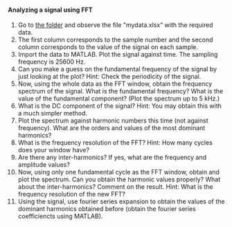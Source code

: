 #### Analyzing a signal using FFT
1. Go to [the folder](https://github.com/mesutto/IMMD/tree/master/Simulation/freq) and observe the file "mydata.xlsx" with the required data.
2. The first column corresponds to the sample number and the second column corresponds to the value of the signal on each sample.
3. Import the data to MATLAB. Plot the signal against time. The sampling frequency is 25600 Hz.
4. Can you make a guess on the fundamental frequency of the signal by just looking at the plot? Hint: Check the periodicity of the signal.
5. Now, using the whole data as the FFT window, obtain the frequency spectrum of the signal. What is the fundamental frequency? What is the value of the fundamental component? (Plot the spectrum up to 5 kHz.)
6. What is the DC component of the signal? Hint: You may obtain this with a much simpler method.
7. Plot the spectrum against harmonic numbers this time (not against frequency). What are the orders and values of the most dominant harmonics?
8. What is the frequency resolution of the FFT? Hint: How many cycles does your window have?
9. Are there any inter-harmonics? If yes, what are the frequency and amplitude values?
10. Now, using only one fundamental cycle as the FFT window, obtain and plot the spectrum. Can you obtain the harmonic values properly? What about the inter-harmonics? Comment on the result. Hint: What is the frequency resolution of the new FFT?
11. Using the signal, use fourier series expansion to obtain the values of the dominant harmonics obtained before (obtain the fourier series coefficiencts using MATLAB).
